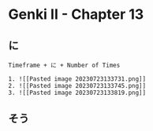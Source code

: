 # Genki II - Chapter 13
## に
```ad-summary
Timeframe + に + Number of Times
```
```ad-example
1. ![[Pasted image 20230723133731.png]]
2. ![[Pasted image 20230723133745.png]]
3. ![[Pasted image 20230723133819.png]]

```

## そう


